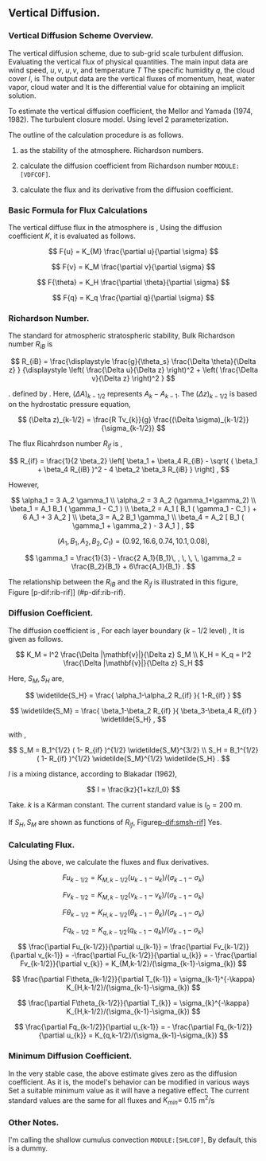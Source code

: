 ## Vertical Diffusion.

### Vertical Diffusion Scheme Overview.

The vertical diffusion scheme,
due to sub-grid scale turbulent diffusion.
Evaluating the vertical flux of physical quantities.
The main input data are wind speed, $u, v$, $u, v$, and temperature $T$ The specific humidity $q$, the cloud cover $l$, is
The output data are the vertical fluxes of momentum, heat, water vapor, cloud water and
It is the differential value for obtaining an implicit solution.

To estimate the vertical diffusion coefficient, the
Mellor and Yamada (1974, 1982).
The turbulent closure model.
Using level 2 parameterization.

The outline of the calculation procedure is as follows.

1. as the stability of the atmosphere.
     Richardson numbers.

2. calculate the diffusion coefficient from Richardson number `MODULE:[VDFCOF]`.

3. calculate the flux and its derivative from the diffusion coefficient.

### Basic Formula for Flux Calculations

The vertical diffuse flux in the atmosphere is ,
Using the diffusion coefficient $K$, it is evaluated as follows.

$$
  F{u} = K_{M} \frac{\partial u}{\partial \sigma} 
$$


$$
  F{v} = K_M \frac{\partial v}{\partial \sigma} 
$$


$$
  F{\theta} = K_H \frac{\partial \theta}{\partial \sigma} 
$$


$$
  F{q} = K_q \frac{\partial q}{\partial \sigma} 
$$


### Richardson Number.

The standard for atmospheric stratospheric stability,
Bulk Richardson number $R_{iB}$ is

$$
R_{iB} = \frac{\displaystyle 
               \frac{g}{\theta_s} \frac{\Delta \theta}{\Delta z} }
              {\displaystyle
                  \left( \frac{\Delta u}{\Delta z} \right)^2 
                + \left( \frac{\Delta v}{\Delta z} \right)^2      }
$$


. defined by .
Here, $(\Delta A)_{k-1/2}$ represents $A_{k} - A_{k-1}$.
The $(\Delta z)_{k-1/2}$ is based on the hydrostatic pressure equation,

$$
(\Delta z)_{k-1/2} = \frac{R Tv_{k}}{g} 
                     \frac{(\Delta \sigma)_{k-1/2}}{\sigma_{k-1/2}}
$$


The flux Ricahrdson number $R_{if}$ is ,

$$
R_{if} = \frac{1}{2 \beta_2}
      \left[ \beta_1 + \beta_4 R_{iB}
              - \sqrt{ ( \beta_1 + \beta_4 R_{iB} )^2 
                       - 4 \beta_2 \beta_3 R_{iB} }
              \right] ,
$$


However,

$$
\alpha_1  =  3 A_2 \gamma_1  \\
\alpha_2  =  3 A_2 (\gamma_1+\gamma_2) \\
\beta_1   =  A_1 B_1 ( \gamma_1 - C_1 ) \\
\beta_2   =  A_1 [ B_1 ( \gamma_1 - C_1 ) + 6 A_1 + 3 A_2 ] \\
\beta_3   =  A_2 B_1 \gamma_1 \\
\beta_4   =  A_2 [ B_1 ( \gamma_1 + \gamma_2 ) - 3 A_1 ] ,
$$







$$
(A_1, B_1, A_2, B_2, C_1 ) = ( 0.92, 16.6, 0.74, 10.1, 0.08 ) ,
$$


$$
\gamma_1 = \frac{1}{3} - \frac{2 A_1}{B_1}\, , \, \, \, 
\gamma_2 = \frac{B_2}{B_1} + 6\frac{A_1}{B_1} .
$$


The relationship between the $R_{iB}$ and the $R_{if}$ is illustrated in this figure,
Figure [p-dif:rib-rif\]] (#p-dif:rib-rif).

### Diffusion Coefficient.

The diffusion coefficient is ,
For each layer boundary ($k-1/2$ level) ,
It is given as follows.

$$
K_M        =  l^2 \frac{\Delta |\mathbf{v}|}{\Delta z} S_M  \\
K_H = K_q  =  l^2 \frac{\Delta |\mathbf{v}|}{\Delta z} S_H 
$$



Here, $S_M, S_H$ are,

$$
\widetilde{S_H} = \frac{ \alpha_1-\alpha_2 R_{if} }{ 1-R_{if} }
$$


$$
\widetilde{S_M} = \frac{ \beta_1-\beta_2 R_{if} }{ \beta_3-\beta_4 R_{if} } 
                  \widetilde{S_H} ,
$$


with ,

$$
S_M  =  B_1^{1/2} ( 1- R_{if} )^{1/2} 
          \widetilde{S_M}^{3/2} \\
S_H  =  B_1^{1/2} ( 1- R_{if} )^{1/2} 
          \widetilde{S_M}^{1/2} \widetilde{S_H} .
$$



$l$ is a mixing distance, according to Blakadar (1962),

$$
l = \frac{kz}{1+kz/l_0}
$$


Take.
$k$ is a Kárman constant.
The current standard value is $l_0=200$ m.

If $S_H, S_M$ are shown as functions of $R_{if}$,
Figure[p-dif:smsh-rif\]](#p-dif:smsh-rif) Yes.

### Calculating Flux.

Using the above, we calculate the fluxes and flux derivatives.

$$
  Fu_{k-1/2} = K_{M,k-1/2}(u_{k-1}-u_{k})/(\sigma_{k-1}-\sigma_{k})
$$


$$
  Fv_{k-1/2} = K_{M,k-1/2}(v_{k-1}-v_{k})/(\sigma_{k-1}-\sigma_{k})
$$


$$
  F\theta_{k-1/2} 
  = K_{H,k-1/2}(\theta_{k-1}-\theta_{k})/(\sigma_{k-1}-\sigma_{k})
$$


$$
  Fq_{k-1/2} = K_{q,k-1/2}(q_{k-1}-q_{k})/(\sigma_{k-1}-\sigma_{k})
$$


$$
     \frac{\partial Fu_{k-1/2}}{\partial u_{k-1}} =   \frac{\partial Fv_{k-1/2}}{\partial v_{k-1}} 
  = -\frac{\partial Fu_{k-1/2}}{\partial u_{k}} = - \frac{\partial Fv_{k-1/2}}{\partial v_{k}}  
  = K_{M,k-1/2}/(\sigma_{k-1}-\sigma_{k})
$$


$$
  \frac{\partial F\theta_{k-1/2}}{\partial T_{k-1}}
  = \sigma_{k-1}^{-\kappa} K_{H,k-1/2}/(\sigma_{k-1}-\sigma_{k})
$$


$$
  \frac{\partial F\theta_{k-1/2}}{\partial T_{k}}
 = \sigma_{k}^{-\kappa} K_{H,k-1/2}/(\sigma_{k-1}-\sigma_{k})
$$


$$
  \frac{\partial Fq_{k-1/2}}{\partial u_{k-1}}
 = - \frac{\partial Fq_{k-1/2}}{\partial u_{k}}
 = K_{q,k-1/2}/(\sigma_{k-1}-\sigma_{k})
$$


### Minimum Diffusion Coefficient.

In the very stable case, the above estimate gives zero as the diffusion coefficient.
As it is, the model's behavior can be modified in various ways
Set a suitable minimum value as it will have a negative effect.
The current standard values are the same for all fluxes and
$K_{min}=$ 0.15 m$^{2}$/s

### Other Notes.

I'm calling the shallow cumulus convection `MODULE:[SHLCOF]`,
By default, this is a dummy.

